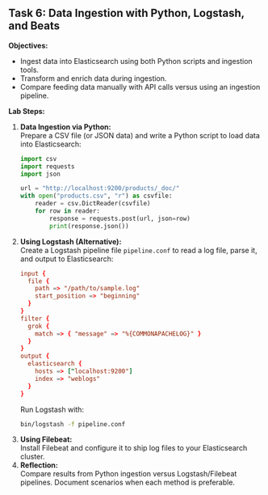 ## Task 6: Data Ingestion with Python, Logstash, and Beats

**Objectives:**
- Ingest data into Elasticsearch using both Python scripts and ingestion tools.
- Transform and enrich data during ingestion.
- Compare feeding data manually with API calls versus using an ingestion pipeline.

**Lab Steps:**

1. **Data Ingestion via Python:**  
   Prepare a CSV file (or JSON data) and write a Python script to load data into Elasticsearch:
   ```python
   import csv
   import requests
   import json

   url = "http://localhost:9200/products/_doc/"
   with open("products.csv", "r") as csvfile:
       reader = csv.DictReader(csvfile)
       for row in reader:
           response = requests.post(url, json=row)
           print(response.json())
   ```
2. **Using Logstash (Alternative):**  
   Create a Logstash pipeline file `pipeline.conf` to read a log file, parse it, and output to Elasticsearch:
   ```conf
   input {
     file {
       path => "/path/to/sample.log"
       start_position => "beginning"
     }
   }
   filter {
     grok {
       match => { "message" => "%{COMMONAPACHELOG}" }
     }
   }
   output {
     elasticsearch {
       hosts => ["localhost:9200"]
       index => "weblogs"
     }
   }
   ```
   Run Logstash with:
   ```bash
   bin/logstash -f pipeline.conf
   ```
3. **Using Filebeat:**  
   Install Filebeat and configure it to ship log files to your Elasticsearch cluster.
4. **Reflection:**  
   Compare results from Python ingestion versus Logstash/Filebeat pipelines. Document scenarios when each method is preferable.
